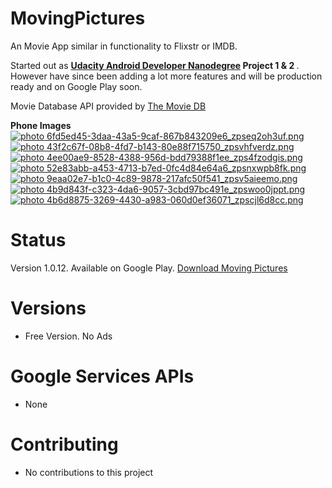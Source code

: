 # MovingPictures
An Movie App similar in functionality to Flixstr or IMDB. <br>

Started out as <b><a href="https://www.udacity.com/course/android-developer-nanodegree--nd801">Udacity Android Developer Nanodegree</a> Project 1 &amp; 2 </b>. However have since been adding a lot more features and will be production ready and on Google Play soon.

Movie Database API provided by <a href="https://www.themoviedb.org">The Movie DB</a> <br>

<b>Phone Images</b><br>
<a href="http://s70.photobucket.com/user/chare37/media/6fd5ed45-3daa-43a5-9caf-867b843209e6_zpseq2oh3uf.png.html" target="_blank"><img src="http://i70.photobucket.com/albums/i102/chare37/6fd5ed45-3daa-43a5-9caf-867b843209e6_zpseq2oh3uf.png" border="0" alt=" photo 6fd5ed45-3daa-43a5-9caf-867b843209e6_zpseq2oh3uf.png"/></a>
<a href="http://s70.photobucket.com/user/chare37/media/43f2c67f-08b8-4fd7-b143-80e88f715750_zpsvhfverdz.png.html" target="_blank"><img src="http://i70.photobucket.com/albums/i102/chare37/43f2c67f-08b8-4fd7-b143-80e88f715750_zpsvhfverdz.png" border="0" alt=" photo 43f2c67f-08b8-4fd7-b143-80e88f715750_zpsvhfverdz.png"/></a>
<a href="http://s70.photobucket.com/user/chare37/media/4ee00ae9-8528-4388-956d-bdd79388f1ee_zps4fzodgis.png.html" target="_blank"><img src="http://i70.photobucket.com/albums/i102/chare37/4ee00ae9-8528-4388-956d-bdd79388f1ee_zps4fzodgis.png" border="0" alt=" photo 4ee00ae9-8528-4388-956d-bdd79388f1ee_zps4fzodgis.png"/></a>
<a href="http://s70.photobucket.com/user/chare37/media/52e83abb-a453-4713-b7ed-0fc4d84e64a6_zpsnxwpb8fk.png.html" target="_blank"><img src="http://i70.photobucket.com/albums/i102/chare37/52e83abb-a453-4713-b7ed-0fc4d84e64a6_zpsnxwpb8fk.png" border="0" alt=" photo 52e83abb-a453-4713-b7ed-0fc4d84e64a6_zpsnxwpb8fk.png"/></a>
<a href="http://s70.photobucket.com/user/chare37/media/9eaa02e7-b1c0-4c89-9878-217afc50f541_zpsv5aieemo.png.html" target="_blank"><img src="http://i70.photobucket.com/albums/i102/chare37/9eaa02e7-b1c0-4c89-9878-217afc50f541_zpsv5aieemo.png" border="0" alt=" photo 9eaa02e7-b1c0-4c89-9878-217afc50f541_zpsv5aieemo.png"/></a>
<a href="http://s70.photobucket.com/user/chare37/media/4b9d843f-c323-4da6-9057-3cbd97bc491e_zpswoo0jppt.png.html" target="_blank"><img src="http://i70.photobucket.com/albums/i102/chare37/4b9d843f-c323-4da6-9057-3cbd97bc491e_zpswoo0jppt.png" border="0" alt=" photo 4b9d843f-c323-4da6-9057-3cbd97bc491e_zpswoo0jppt.png"/></a>
<a href="http://s70.photobucket.com/user/chare37/media/4b6d8875-3269-4430-a983-060d0ef36071_zpscjl6d8cc.png.html" target="_blank"><img src="http://i70.photobucket.com/albums/i102/chare37/4b6d8875-3269-4430-a983-060d0ef36071_zpscjl6d8cc.png" border="0" alt=" photo 4b6d8875-3269-4430-a983-060d0ef36071_zpscjl6d8cc.png"/></a>


# Status
Version 1.0.12. Available on Google Play.
<a href="https://play.google.com/store/apps/details?id=com.fourthwardmobile.android.movingpictures"> Download Moving Pictures</a>

# Versions
* Free Version. No Ads

# Google Services APIs
* None

# Contributing<br>
* No contributions to this project
